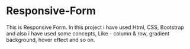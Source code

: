 # Responsive-Form
This is Responsive Form. In this project i have used Html, CSS, Bootstrap and also i have used some concepts, Like - column &amp; row, gradient background, hover effect and so on.
